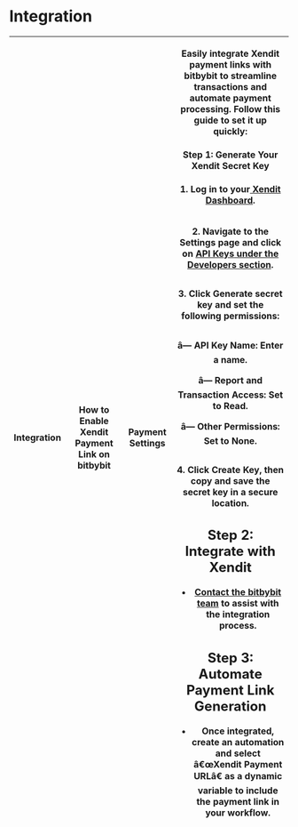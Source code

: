# Integration

| Integration   | How to Enable Xendit Payment Link on bitbybit   | Payment Settings   | <p id="">Easily integrate Xendit payment links with bitbybit to streamline transactions and automate payment processing. Follow this guide to set it up quickly:</p><h4 id=""><strong id="">Step 1: Generate Your Xendit Secret Key</strong></h4><p id=""><strong id="">1. Log in</strong> to your<a href="https://dashboard.xendit.co/settings" id=""> Xendit Dashboard</a>.<br><br></p><p id="">2. Navigate to the <strong id="">Settings</strong> page and click on <a href="https://dashboard.xendit.co/settings/developers#api-keys" id=""><strong id="">API Keys</strong> under the <strong id="">Developers</strong> section</a>.<br></p><figure id="" class="w-richtext-figure-type-image w-richtext-align-center" data-rt-type="image" data-rt-align="center"><div id=""><img src="https://cdn.prod.website-files.com/659655f5b20d395a5c69efcf/67d90fe78eef684916cf9edf_AD_4nXcTPnhuZHK42K2T9OSztA-2bLKp9WMwvsMQoSfdnuAqWLRqvRk182083nx6Coj8qbWJWxM8JZAkLh4tsPG-v7GEuxXjISnlcQQUgDBZbOCxjgOUytbsnFtNpyL7oeF-ushiRTBktQ.png" width="auto" height="auto" alt="" loading="auto" id=""></div></figure><p id="">3. Click <strong id="">Generate secret key</strong> and set the following permissions:<br></p><figure id="" class="w-richtext-figure-type-image w-richtext-align-center" data-rt-type="image" data-rt-align="center"><div id=""><img src="https://cdn.prod.website-files.com/659655f5b20d395a5c69efcf/67d90fe6085b62e8458d3c9f_AD_4nXdLlw1IWOKYiBeGDBKg36nXaAPD5BehUumvdWKlkVpAnL1eqzFQJ5y_EWdYFGS-5sLr86JrRnZt7fFYHDUZIEFLmheOJ66cQnw3WCXODrE3vQEMgjhr0Eg0Uqo5u1xtkhEt7Yql.png" width="auto" height="auto" alt="" loading="auto" id=""></div></figure><p id=""><strong id="">â— API Key Name</strong>: Enter a name.</p><p id="">â— <strong id="">Report and Transaction Access</strong>: Set to <strong id="">Read</strong>.</p><p id="">â— <strong id="">Other Permissions</strong>: Set to <strong id="">None</strong>.<br></p><figure id="" class="w-richtext-figure-type-image w-richtext-align-center" data-rt-type="image" data-rt-align="center"><div id=""><img src="https://cdn.prod.website-files.com/659655f5b20d395a5c69efcf/67d90fe78eef684916cf9ed6_AD_4nXd3StETUGFghu9IMnwgx7cShx9QHWqfyH6jvk6l12KAhdsJwI9fYwgp1PHeT-L0-_BKk0j0G4B7Nte7pD4PniBEegsJdlg9997eC-oh3aEkFzP8ldaLcGJVNjuqee3sVbEyIFYqsw.png" width="auto" height="auto" alt="" loading="auto" id=""></div></figure><p id="">4. Click <strong id="">Create Key</strong>, then <strong id="">copy and save</strong> the secret key in a secure location.</p><h2 id=""><strong id="">Step 2: Integrate with Xendit</strong></h2><ul id=""><li id=""><a href="https://api.whatsapp.com/send/?phone=6281514231000&text=Hello+bitbybit+team%2C+I+need+some+assistance%0A%28https%3A%2F%2Fwww.bitbybit.studio%2Fknowledge%2Fbitchat%29%0A&type=phone_number&app_absent=0" id="">Contact the <strong id="">bitbybit</strong> <strong id="">team</strong></a> to assist with the integration process.</li></ul><h2 id=""><strong id="">Step 3: Automate Payment Link Generation</strong></h2><ul id=""><li id="">Once integrated, create an automation and select <strong id="">â€œXendit Payment URLâ€ </strong>as a dynamic variable to include the payment link in your workflow.</li></ul><figure id="" class="w-richtext-figure-type-image w-richtext-align-center" data-rt-type="image" data-rt-align="center"><div id=""><img src="https://cdn.prod.website-files.com/659655f5b20d395a5c69efcf/67d90fe7fbea763c6999da7e_AD_4nXcVfVNZwUivn4XTsMHSHdrQ1-x0Me4r5kj47XWx1aXtiocWWxoTMKBl0anB_IVyCydtG_2X0MoS3zEBgUXmdb8Qte6QZNzeB-hP0i5cj0ZWMTRJK7KLsrVYi24_OFNkjDI2Fm71GQ.png" width="auto" height="auto" alt="" loading="auto" id=""></div></figure>   |
|---------------|-------------------------------------------------|--------------------|---|